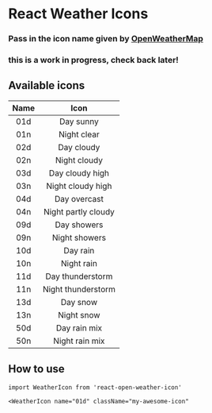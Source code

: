 # React Weather Icons

### Pass in the icon name given by [OpenWeatherMap](https://openweathermap.org/)

### this is a work in progress, check back later!

## Available icons

| Name| Icon                   |
|:---:|:----------------------:|
| 01d | Day sunny              |
| 01n | Night clear            |
| 02d | Day cloudy             |
| 02n | Night cloudy           |
| 03d | Day cloudy high        |
| 03n | Night cloudy high      |
| 04d | Day overcast           |
| 04n | Night partly cloudy    |
| 09d | Day showers            |
| 09n | Night showers          |
| 10d | Day rain               |
| 10n | Night rain             |
| 11d | Day thunderstorm       |
| 11n | Night thunderstorm     |
| 13d | Day snow               |
| 13n | Night snow             |
| 50d | Day rain mix           |
| 50n | Night rain mix         |

## How to use

`import WeatherIcon from 'react-open-weather-icon'`

`<WeatherIcon name="01d" className="my-awesome-icon"`